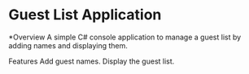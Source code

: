 # Guest List Application

*Overview
A simple C# console application to manage a guest list by adding names and displaying them.

Features
Add guest names.
Display the guest list.
